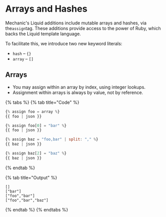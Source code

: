 # Arrays and Hashes

Mechanic's Liquid additions include mutable arrays and hashes, via the`assign`tag. These additions provide access to the power of Ruby, which backs the Liquid template language.

To facilitate this, we introduce two new keyword literals:

* `hash`  – `{}` 
* `array`  – `[]` 

## Arrays

* You may assign within an array by index, using integer lookups.
* Assignment within arrays is always by value, not by reference.

{% tabs %}
{% tab title="Code" %}
```javascript
{% assign foo = array %}
{{ foo | json }}

{% assign foo[0] = "bar" %}
{{ foo | json }}

{% assign baz = "foo,bar" | split: "," %}
{{ baz | json }}

{% assign baz[2] = "baz" %}
{{ baz | json }}
```
{% endtab %}

{% tab title="Output" %}
```
[]
["bar"]
["foo","bar"]
["foo","bar","baz"]
```
{% endtab %}
{% endtabs %}



